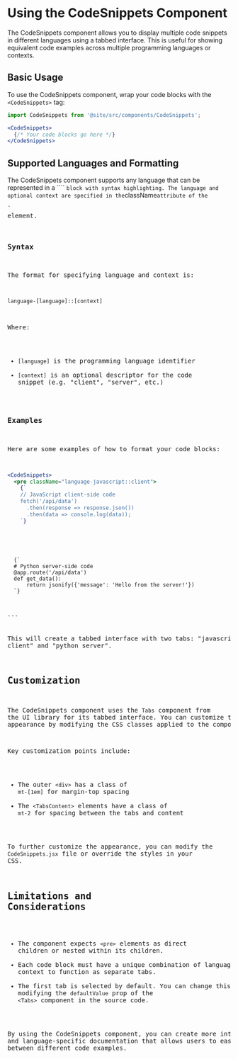 

  # Using the CodeSnippets Component

The CodeSnippets component allows you to display multiple code snippets in different languages using a tabbed interface. This is useful for showing equivalent code examples across multiple programming languages or contexts.

## Basic Usage

To use the CodeSnippets component, wrap your code blocks with the `<CodeSnippets>` tag:

```jsx
import CodeSnippets from '@site/src/components/CodeSnippets';

<CodeSnippets>
  {/* Your code blocks go here */}
</CodeSnippets>
```

## Supported Languages and Formatting

The CodeSnippets component supports any language that can be represented in a ````
` block with syntax highlighting. The language and optional context are specified in the `className` attribute of the `<pre>` element.

### Syntax

The format for specifying language and context is:

```
language-[language]::[context]
```

Where:
- `[language]` is the programming language identifier
- `[context]` is an optional descriptor for the code snippet (e.g. "client", "server", etc.)

### Examples

Here are some examples of how to format your code blocks:

```jsx
<CodeSnippets>
  <pre className="language-javascript::client">
    {`
    // JavaScript client-side code
    fetch('/api/data')
      .then(response => response.json())
      .then(data => console.log(data));
    `}
  
```

  ```

    {`
    # Python server-side code
    @app.route('/api/data')
    def get_data():
        return jsonify({'message': 'Hello from the server!'})
    `}
  
```

</CodeSnippets>
```

This will create a tabbed interface with two tabs: "javascript client" and "python server".

## Customization

The CodeSnippets component uses the `Tabs` component from the UI library for its tabbed interface. You can customize the appearance by modifying the CSS classes applied to the component.

Key customization points include:

- The outer `<div>` has a class of `mt-[1em]` for margin-top spacing
- The `<TabsContent>` elements have a class of `mt-2` for spacing between the tabs and content

To further customize the appearance, you can modify the `CodeSnippets.jsx` file or override the styles in your CSS.

## Limitations and Considerations

- The component expects `<pre>` elements as direct children or nested within its children.
- Each code block must have a unique combination of language and context to function as separate tabs.
- The first tab is selected by default. You can change this by modifying the `defaultValue` prop of the `<Tabs>` component in the source code.

By using the CodeSnippets component, you can create more interactive and language-specific documentation that allows users to easily switch between different code examples.

  